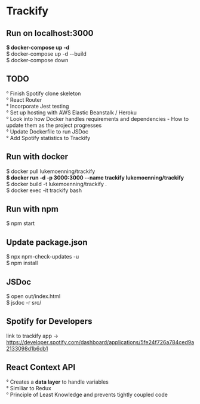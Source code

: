 # Trackify

## Run on localhost:3000
**$ docker-compose up -d** <br />
$ docker-compose up -d --build <br />
$ docker-compose down <br />


## TODO
° Finish Spotify clone skeleton <br />
° React Router <br />
° Incorporate Jest testing <br />
° Set up hosting with AWS Elastic Beanstalk / Heroku <br />
° Look into how Docker handles requirements and dependencies - How to update them as the project progresses <br />
° Update Dockerfile to run JSDoc <br />
° Add Spotify statistics to Trackify <br />

## Run with docker
$ docker pull lukemoenning/trackify <br />
**$ docker run -d -p 3000:3000 --name trackify lukemoenning/trackify** <br />
$ docker build -t lukemoenning/trackify . <br />
$ docker exec -it trackify bash <br />

 
## Run with npm <br />
$ npm start <br />

## Update package.json
$ npx npm-check-updates -u <br />
$ npm install <br />

## JSDoc
$ open out/index.html <br />
$ jsdoc -r src/ <br />

## Spotify for Developers
link to trackify app -> https://developer.spotify.com/dashboard/applications/5fe24f726a784ced9a2133098d1b6db1 <br />

## React Context API
° Creates a **data layer** to handle variables <br />
° Similiar to Redux <br />
° Principle of Least Knowledge and prevents tightly coupled code <br />

